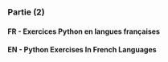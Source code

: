 <h3> Partie (2)</h3>
<h4>FR - Exercices Python en langues françaises</h4>
<h4>EN - Python Exercises In French Languages</h4>